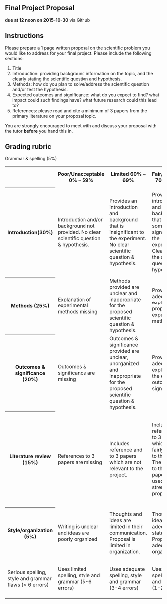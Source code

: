 ## Final Project Proposal
**due at 12 noon on 2015-10-30** via Github

## Instructions

Please prepare a 1 page written proposal on the scientific problem you would like to 
address for your final project. Please include the following sections:

1. Title
2. Introduction: providing background information on the topic, and the clearly stating 
the scientific question and hypothesis.
3. Methods: how do you plan to solve/address the scientific question and/or test the 
hypothesis.
4. Expected outcomes and significance: what do you expect to find? what impact could such
findings have? what future research could this lead to?
5. References: please read and cite a minimum of 3 papers from the primary literature on 
your proposal topic.

You are strongly encouraged to meet with and discuss your proposal with the tutor 
**before** you hand this in.

## Grading rubric

<table>
  <tr>
    <th></td>
    <th>Poor/Unacceptable 0% – 59%</td> 
    <th>Limited 60% – 69%</td> 
    <th>Fair/Adequate 70% – 79%</td> 
    <th>Good 80% – 89%</td> 
    <th>Exceptional 90% – 100%</td> 
  </tr>
  <tr>
    <th>Introduction(30%)</td>
    <td>Introduction and/or background not provided. No clear scientific question & hypothesis.</td> 
    <td>Provides an introduction and background that is insignificant to the experiment. No clear scientific question & hypothesis.</td> 
    <td>Provides an introduction and background that is somewhat significant to the experiment. Clearly states the scientific question & hypothesis.</td> 
    <td>Provides a good introduction and background that is significant to the experiment. Clearly states the scientific question & hypothesis.</td> 
    <td>Provides an exceptionally clear and thorough introduction and background. Clearly states the scientific question & hypothesis.</td> 
  </tr>
  <tr>
    <th>Methods (25%)</td>
    <td>Explanation of experimental methods missing </td> 
    <td>Methods provided are unclear and inappropriate for the proposed scientific question & hypothesis.</td> 
    <td>Provides and adequate explanation of proposed experimental methods </td> 
    <td>Provides an good explanation of proposed experimental methods </td> 
    <td>Provides a exceptional explanation of the proposed experimental methods</td> 
  </tr>
  <tr>
    <th>Outcomes & significance (20%)</td>
    <td>Outcomes & significance are missing</td> 
    <td>Outcomes & significance provided are unclear, unorganized and inappropriate for the proposed scientific question & hypothesis.</td> 
    <td>Provides an adequate explanation of the expected outcomes & significance</td> 
    <td>Provides a good explanation of the expected outcomes & significance</td> 
    <td>Provides an exceptionally clear explanation of the expected outcomes & significance</td> 
  </tr>
  <tr>
    <th>Literature review (15%)</td>
    <td>References to 3 papers are missing</td> 
    <td>Includes reference and to 3 papers which are not relevant to the project.</td> 
    <td>Includes reference and to 3 papers which are fairly relevant to the project. The citations to these papers are not used to strengthen the proposal.</td> 
    <td>Includes reference and to 3 papers which are fairly relevant to the project. The citations to these papers are used to strengthen the proposal.</td> 
    <td>Includes reference and to 3 papers which are directly relevant to the project. The citations to these papers are used to strengthen the proposal.</td> 
  </tr>
  <tr>
    <th>Style/organization (5%)</td>
    <td>Writing is unclear and ideas are poorly organized</td> 
    <td>Thoughts and ideas are limited in their communication. Proposal is limited in organization.</td> 
    <td>Thoughts and ideas are adequately stated. Proposal is adequately organized. </td> 
    <td>Thoughts and ideas are well stated. Proposal is well organized.</td> 
    <td>Thoughts and ideas are clearly stated. Proposal is logical and exceptionally organized.</td> 
  </tr>
  <tr>Grammar & spelling (5%)</td>
    <td>Serious spelling, style and grammar flaws (> 6 errors)</td> 
    <td>Uses limited spelling, style and grammar (5-6 errors)</td> 
    <td>Uses adequate spelling, style and grammar (3-4 errors) </td> 
    <td>Uses good spelling, style and grammar (1-2 errors)</td> 
    <td>Uses exceptional spelling, style and grammar (0 errors)</td> 
  </tr>
</table>